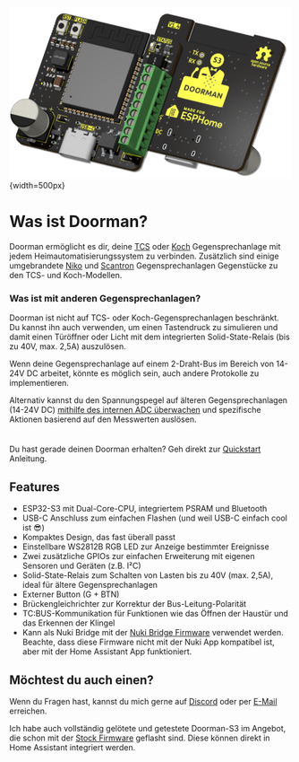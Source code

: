![PCB front and back](./images/title_dark.png){width=500px}

# Was ist Doorman?

Doorman ermöglicht es dir, deine [TCS](https://www.tcsag.de/) oder [Koch](https://www.kochag.ch/) Gegensprechanlage mit jedem Heimautomatisierungssystem zu verbinden. Zusätzlich sind einige umgebrandete [Niko](https://www.niko.eu/) und [Scantron](https://scantron.dk/) Gegensprechanlagen Gegenstücke zu den TCS- und Koch-Modellen.

### Was ist mit anderen Gegensprechanlagen?
Doorman ist nicht auf TCS- oder Koch-Gegensprechanlagen beschränkt.\
Du kannst ihn auch verwenden, um einen Tastendruck zu simulieren und damit einen Türöffner oder Licht mit dem integrierten Solid-State-Relais (bis zu 40V, max. 2,5A) auszulösen.

Wenn deine Gegensprechanlage auf einem 2-Draht-Bus im Bereich von 14-24V DC arbeitet, könnte es möglich sein, auch andere Protokolle zu implementieren.

Alternativ kannst du den Spannungspegel auf älteren Gegensprechanlagen (14-24V DC) [mithilfe des internen ADC überwachen](firmware/stock-firmware#fortgeschrittene-beispiele) und spezifische Aktionen basierend auf den Messwerten auslösen.

<div class="tip custom-block" style="padding-top: 8px">

Du hast gerade deinen Doorman erhalten? Geh direkt zur [Quickstart](getting-started) Anleitung.

</div>

## Features

- ESP32-S3 mit Dual-Core-CPU, integriertem PSRAM und Bluetooth 
- USB-C Anschluss zum einfachen Flashen (und weil USB-C einfach cool ist 😎)
- Kompaktes Design, das fast überall passt
- Einstellbare WS2812B RGB LED zur Anzeige bestimmter Ereignisse
- Zwei zusätzliche GPIOs zur einfachen Erweiterung mit eigenen Sensoren und Geräten (z.B. I²C)
- Solid-State-Relais zum Schalten von Lasten bis zu 40V (max. 2,5A), ideal für ältere Gegensprechanlagen
- Externer Button (G + BTN)
- Brückengleichrichter zur Korrektur der Bus-Leitung-Polarität
- TC:BUS-Kommunikation für Funktionen wie das Öffnen der Haustür und das Erkennen der Klingel
- Kann als Nuki Bridge mit der [Nuki Bridge Firmware](firmware/nuki-bridge-firmware) verwendet werden. Beachte, dass diese Firmware nicht mit der Nuki App kompatibel ist, aber mit der Home Assistant App funktioniert.

## Möchtest du auch einen?

Wenn du Fragen hast, kannst du mich gerne auf [Discord](https://discord.gg/t2d34dvmBf) oder per [E-Mail](mailto:flo@azon.ai?subject=Doorman) erreichen.

Ich habe auch vollständig gelötete und getestete Doorman-S3 im Angebot, die schon mit der [Stock Firmware](firmware/stock-firmware) geflasht sind. Diese können direkt in Home Assistant integriert werden.
